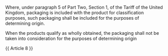 Where, under paragraph 5 of Part Two, Section 1, of the Tariff of the United Kingdom, packaging is included with the product for classification purposes, such packaging shall be included for the purposes of determining origin.

When the products qualify as wholly obtained, the packaging shall not be taken into consideration for the purposes of determining origin

{{ Article 8 }}
